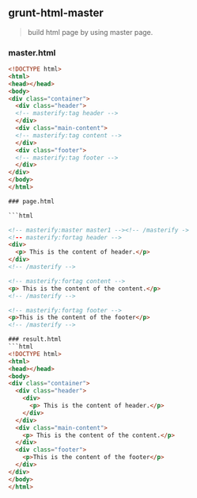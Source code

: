 ## grunt-html-master
> build html page by using master page.

### master.html
```html
<!DOCTYPE html>
<html>
<head></head>
<body>
<div class="container">
  <div class="header">
  <!-- masterify:tag header -->
  </div>
  <div class="main-content">
  <!-- masterify:tag content -->
  </div>
  <div class="footer">
  <!-- masterify:tag footer -->
  </div>
</div>
</body>
</html>

### page.html

```html

<!-- masterify:master master1 --><!-- /masterify ->
<!-- masterify:fortag header -->
<div>
  <p> This is the content of header.</p>
</div>
<!-- /masterify -->

<!-- masterify:fortag content -->
<p> This is the content of the content.</p>
<!-- /masterify -->

<!-- masterify:fortag footer -->
<p>This is the content of the footer</p>
<!-- /masterify -->

### result.html
```html
<!DOCTYPE html>
<html>
<head></head>
<body>
<div class="container">
  <div class="header">
    <div>
      <p> This is the content of header.</p>
    </div>
  </div>
  <div class="main-content">
    <p> This is the content of the content.</p>
  </div>
  <div class="footer">
    <p>This is the content of the footer</p>
  </div>
</div>
</body>
</html>
